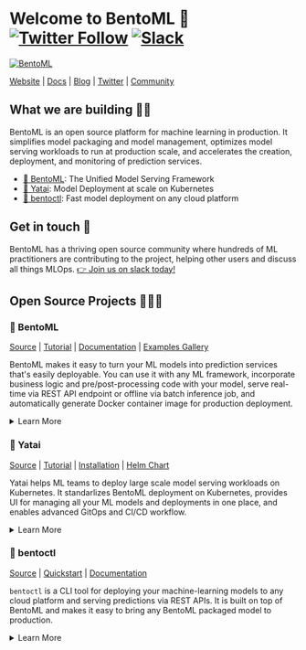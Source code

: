# Welcome to BentoML 👋  [![Twitter Follow](https://img.shields.io/twitter/follow/bentomlai?style=social)](https://twitter.com/bentomlai) [![Slack](https://img.shields.io/badge/Slack-Join-4A154B?style=social)](https://l.linklyhq.com/l/ktO8)

[![BentoML](https://user-images.githubusercontent.com/489344/178160978-6e13a849-d16a-43b4-9ada-ef30f35922fa.png)](http://bentoml.com)

[Website](http://bentoml.com) | [Docs](https://docs.bentoml.org) | [Blog](https://modelserving.com) | [Twitter](https://twitter.com/bentomlai) | [Community](https://l.linklyhq.com/l/ktO8)


## What we are building 👩‍🍳

BentoML is an open source platform for machine learning in production. It simplifies model packaging and model management, optimizes model serving workloads to run at production scale, and accelerates the creation, deployment, and monitoring of prediction services.

- [🍱 BentoML](https://github.com/bentoml/BentoML): The Unified Model Serving Framework
- [🦄️ Yatai](https://github.com/bentoml/Yatai): Model Deployment at scale on Kubernetes
- [🚀 bentoctl](https://github.com/bentoml/bentoctl): Fast model deployment on any cloud platform

## Get in touch 💬

BentoML has a thriving open source community where hundreds of ML practitioners are contributing to the project, helping other users and discuss all things MLOps. [👉 Join us on slack today!](https://l.linklyhq.com/l/ktO8)

## Open Source Projects 👩🏽‍💻

### 🍱 BentoML

[Source](https://github.com/bentoml/BentoML) | [Tutorial](https://docs.bentoml.org/en/latest/tutorial.html) | [Documentation](http://docs.bentoml.org) | [Examples Gallery](https://github.com/bentoml/gallery)

BentoML makes it easy to turn your ML models into prediction services that's easily deployable. You can use it with any ML framework, incorporate business logic and pre/post-processing code with your model, serve real-time via REST API endpoint or offline via batch inference job, and automatically generate Docker container image for production deployment.

<details>
  <summary>Learn More</summary>
  
  #### Key Features:

  * Support **multiple ML frameworks** including PyTorch, TensorFlow, Scikit-Learn, XGBoost, and [many more](https://docs.bentoml.org/en/latest/frameworks/index.html)
  * Support **Adaptive Batching** which dynamically group inference requets into small batches in real-time for better performance
  * Build inference graph composed from **multiple models** or functions, and **execute them in parallel**
  * **Automatic Docker image** can be generated for production deployment
  
  #### How it works:
  
  1. Use BentoML to save your trained model:
  ```python
  import bentoml
  bentoml.pytorch.save('mnist', trained_model)
  ```

  2. Create a ML Service:
  ```python
  # mnist_service.py
  import bentoml
  from bentoml.io import Image, NumpyNdarray
  
  mnist_runner = bentoml.pytorch.load_runner("mnist")

  svc = bentoml.Service("pytorch_mnist_demo", runners=[mnist_runner])

  @svc.api(input=Image(), output=NumpyNdarray(dtype="int64"))
  async def predict_image(f: PILImage) -> "np.ndarray[t.Any, np.dtype[t.Any]]":
    arr = np.array(f)/255.0
    arr = np.expand_dims(arr, 0).astype("float32")
    output_tensor = await mnist_runner.async_run(arr)
    return output_tensor.numpy()
  ```
  
  3. Run a model server locally to test out the API endpoint:
  ```bash
  bentoml serve mnist_service.py:svc --reload
  ```
  
  4. Checkout the [Quickstart Guide](https://l.linklyhq.com/l/ktIk) to learn more！
  
  
</details>


### 🦄️ Yatai

[Source](https://github.com/bentoml/Yatai) | [Tutorial](https://github.com/bentoml/Yatai#getting-started) | [Installation](https://github.com/bentoml/yatai/blob/main/docs/admin-guide.md) | [Helm Chart](https://github.com/bentoml/yatai-chart)

Yatai helps ML teams to deploy large scale model serving workloads on Kubernetes. It standarlizes BentoML deployment on Kubernetes,
provides UI for managing all your ML models and deployments in one place, and enables advanced GitOps and CI/CD workflow.

<details>
  <summary>Learn More</summary>
  
  #### Key Features:

  * **Deployment Automation** - deploy Bentos as auto-scaling API endpoints on Kubernetes and easily rollout new versions
  * **Bento Registry** - manage all your team's Bentos and Models, backed by cloud blob storage(S3, MinIO)
  * **Observability** - monitoring dashboard helping users to identify model performance issues
  * **CI/CD** - flexible APIs for integrating with your training and CI/CD pipelines
  
  <img width="785" alt="yatai-overview-page" src="https://user-images.githubusercontent.com/489344/151455964-4fe30eb7-f000-43cc-8a5f-807ee450b8b6.png">

  <details>
    <summary>See more product screenshots</summary>
    <img width="785" alt="yatai-deployment-creation" src="https://user-images.githubusercontent.com/489344/151456002-d4e9f84d-8a71-4bf9-bde7-f94a74abbf3f.png">
    <img width="785" alt="yatai-bento-repos" src="https://user-images.githubusercontent.com/489344/151456379-da255519-274d-41de-a1b9-a347be279230.png">
    <img width="785" alt="yatai-model-detail" src="https://user-images.githubusercontent.com/489344/151456021-360a6d6e-acb8-494b-9f6b-868ef9d13bce.png">
    <img width="785" alt="yatai-cluster-components" src="https://user-images.githubusercontent.com/489344/151456017-abf0c77a-ba8a-43e5-8949-901ef4a8074a.png">
    <img width="785" alt="yatai-deployment-details" src="https://user-images.githubusercontent.com/489344/151456024-151c275d-b33e-480e-be34-dadab5b01915.png">
    <img width="785" alt="yatai-activities" src="https://user-images.githubusercontent.com/489344/151456011-69c283bc-7382-4b30-bfbf-2686e2abdc0f.png">
  </details>
</details>

### 🚀 bentoctl


[Source](https://github.com/bentoml/bentoctl) | [Quickstart](https://github.com/bentoml/bentoctl/blob/main/docs/quickstart.md) | [Documentation](https://github.com/bentoml/bentoctl/blob/main/docs/introduction.md)

`bentoctl` is a CLI tool for deploying your machine-learning models to any cloud platform and serving predictions via REST APIs. 
It is built on top of BentoML and makes it easy to bring any BentoML packaged model to production.

<details>
  <summary>Learn More</summary>
    
  #### Supported platforms:
  
  * [AWS EC2](https://github.com/bentoml/aws-ec2-deploy)
  * [AWS Lambda](https://github.com/bentoml/aws-lambda-deploy)
  * [AWS SageMaker](https://github.com/bentoml/aws-sagemaker-deploy)
  * [Azure Functions](https://github.com/bentoml/azure-functions-deploy)
  * [Azure Container Instances](https://github.com/bentoml/azure-container-instances-deploy)
  * [Google Cloud Run](https://github.com/bentoml/google-cloud-run-deploy)
  * [Google Compute Engine](https://github.com/bentoml/google-compute-engine-deploy)
  * [Heroku](https://github.com/bentoml/heroku-deploy)
  * [Knative](https://github.com/bentoml/bentoctl/issues/79) (WIP)
  * Looking for **Kubernetes**? Try out [Yatai: Model deployment at scale on Kubernetes](https://github.com/bentoml/Yatai).
  * **Customize deploy target** by creating bentoctl plugin from the [deployment operator template](https://github.com/bentoml/bentoctl-operator-template).

</details>

